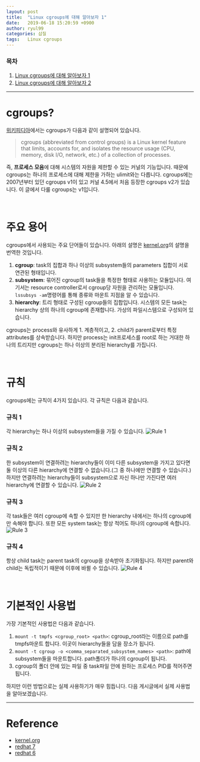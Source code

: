```yaml
---
layout: post
title:  "Linux cgroups에 대해 알아보자 1"
date:   2019-06-18 15:20:59 +0900
author: ryul99
categories: 삽질
tags:	Linux cgroups
---
```


### 목차
1. <a href="{{ site.baseurl }}/category/삽질/cgroups-1/">Linux cgroups에 대해 알아보자 1</a>
1. <a href="{{ site.baseurl }}/category/삽질/cgroups-2/">Linux cgroups에 대해 알아보자 2</a>

----

# cgroups?
[위키피디아](https://en.wikipedia.org/wiki/Cgroups)에서는 cgroups가 다음과 같이 설명되어 있습니다.

> cgroups (abbreviated from control groups) is a Linux kernel feature that limits, accounts for, and isolates the resource usage (CPU, memory, disk I/O, network, etc.) of a collection of processes. 

즉, **프로세스 모음**에 대해 시스템의 자원을 제한할 수 있는 커널의 기능입니다. 때문에 cgroups는 하나의 프로세스에 대해 제한을 가하는 ulimit와는 다릅니다. cgroups에는 2007년부터 있던 cgroups v1이 있고 커널 4.5에서 처음 등장한 cgroups v2가 있습니다. 이 글에서 다룰 cgroups는 v1입니다.

<br>

# 주요 용어
cgroups에서 사용되는 주요 단어들이 있습니다. 아래의 설명은 [kernel.org](https://www.kernel.org/doc/Documentation/cgroup-v1/cgroups.txt)의 설명을 번역한 것입니다.
1. **cgroup**: task의 집합과 하나 이상의 subsystem들의 parameters 집합이 서로 연관된 형태입니다.
1. **subsystem**: 묶어진 cgroup의 task들을 특정한 형태로 사용하는 모듈입니다. 여기서는 resource controller로서 cgroup당 자원을 관리하는 모듈입니다. `lssubsys -am`명령어를 통해 종류와 마운트 지점을 알 수 있습니다.
1. **hierarchy**: 트리 형태로 구성된 cgroup들의 집합입니다. 시스템의 모든 task는 hierarchy 상의 하나의 cgroup에 존재합니다. 가상의 파일시스템으로 구성되어 있습니다.

cgroups는 process와 유사하게 1. 계층적이고, 2. child가 parent로부터 특정 attributes를 상속받습니다. 하지만 process는 init프로세스를 root로 하는 거대한 하나의 트리지만 cgroups는 하나 이상의 분리된 hierarchy를 가집니다.

<br>

# 규칙
cgroups에는 규칙이 4가지 있습니다. 각 규칙은 다음과 같습니다.

### 규칙 1
각 hierarchy는 하나 이상의 subsystem들을 가질 수 있습니다. 
<img src="{{ site.baseurl }}/assets/images/cgroups-1/image1.png" title="Rule 1">

### 규칙 2
한 subsystem이 연결하려는 hierarchy들이 이미 다른 subsystem을 가지고 있다면 둘 이상의 다른 hierarchy에 연결할 수 없습니다.(그 중 하나에만 연결할 수 있습니다.) 하지만 연결하려는 hierarchy들이 subsystem으로 자신 하나만 가진다면 여러 hierarchy에 연결할 수 있습니다.
<img src="{{ site.baseurl }}/assets/images/cgroups-1/image2.png" title="Rule 2">

### 규칙 3
각 task들은 여러 cgroup에 속할 수 있지만 한 hierarchy 내에서는 하나의 cgroup에만 속해야 합니다. 또한 모든 system task는 항상 적어도 하나의 cgroup에 속합니다.
<img src="{{ site.baseurl }}/assets/images/cgroups-1/image3.png" title="Rule 3">

### 규칙 4
항상 child task는 parent task의 cgroup을 상속받아 초기화됩니다. 하지만 parent와 child는 독립적이기 때문에 이후에 바뀔 수 있습니다.
<img src="{{ site.baseurl }}/assets/images/cgroups-1/image4.png" title="Rule 4">

<br>

# 기본적인 사용법
가장 기본적인 사용법은 다음과 같습니다.
1. `mount -t tmpfs <cgroup_root> <path>`: cgroup_root라는 이름으로 path를 tmpfs마운트 합니다. 이곳이 hierarchy들을 담을 장소가 됩니다.
1. `mount -t cgroup -o <comma_separated_subsystem_names> <path>`: path에 subsystem들을 마운트합니다. path폴더가 하나의 cgroup이 됩니다.
1. cgroup의 폴더 안에 있는 파일 중 task파일 안에 원하는 프로세스 PID를 적어주면 됩니다.

하지만 이런 방법으로는 실제 사용하기가 매우 힘듭니다. 다음 게시글에서 실제 사용법을 알아보겠습니다.

--------
# Reference
- [kernel.org](https://www.kernel.org/doc/Documentation/cgroup-v1/cgroups.txt)
- [redhat 7](https://access.redhat.com/documentation/en-us/red_hat_enterprise_linux/7/html/resource_management_guide/index)
- [redhat 6](https://access.redhat.com/documentation/en-us/red_hat_enterprise_linux/6/html/resource_management_guide/index)
